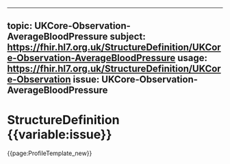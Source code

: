
---
topic: UKCore-Observation-AverageBloodPressure
subject: https://fhir.hl7.org.uk/StructureDefinition/UKCore-Observation-AverageBloodPressure
usage: https://fhir.hl7.org.uk/StructureDefinition/UKCore-Observation
issue: UKCore-Observation-AverageBloodPressure
---
              
# StructureDefinition {{variable:issue}}

<nocheck>
{{page:ProfileTemplate_new}}
</nocheck>


